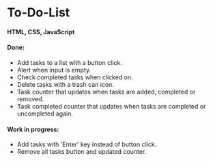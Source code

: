 # To-Do-List
#### HTML, CSS, JavaScript

#### Done:
* Add tasks to a list with a button click.
* Alert when input is empty.
* Check completed tasks when clicked on.
* Delete tasks with a trash can icon.
* Task counter that updates when tasks are added, completed or removed.
* Task completed counter that updates when tasks are completed or uncompleted again.

#### Work in progress:
* Add tasks with 'Enter' key instead of button click.
* Remove all tasks button and updated counter.